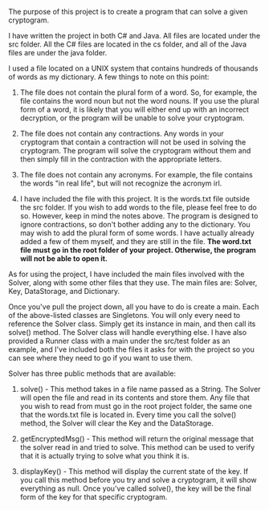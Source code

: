 The purpose of this project is to create a program that can solve a given cryptogram.

I have written the project in both C# and Java. All files are located under the src folder. All the C# files
are located in the cs folder, and all of the Java files are under the java folder.

I used a file located on a UNIX system that contains hundreds of thousands of words as my
dictionary. A few things to note on this point:

1. The file does not contain the plural form of a word. So, for example, the file contains the word noun
but not the word nouns. If you use the plural form of a word, it is likely that you will either end up with
an incorrect decryption, or the program will be unable to solve your cryptogram.

2. The file does not contain any contractions. Any words in your cryptogram that contain a contraction
will not be used in solving the cryptogram. The program will solve the cryptogram without them and then
simply fill in the contraction with the appropriate letters.

3. The file does not contain any acronyms. For example, the file contains the words "in real life",
but will not recognize the acronym irl.

4. I have included the file with this project. It is the words.txt file outside the src folder. If you
wish to add words to the file, please feel free to do so. However, keep in mind the notes above. The
program is designed to ignore contractions, so don't bother adding any to the dictionary. You may wish
to add the plural form of some words. I have actually already added a few of them myself, and they are
still in the file. **The word.txt file must go in the root folder of your project. Otherwise, the program
will not be able to open it.** 

As for using the project, I have included the main files involved with the Solver, along with some other
files that they use. The main files are: Solver, Key, DataStorage, and Dictionary.

Once you've pull the project down, all you have to do is create a main. Each of the above-listed classes
are Singletons. You will only every need to reference the Solver class. Simply get its instance in main,
and then call its solve() method. The Solver class will handle everything else. I have also provided a Runner
class with a main under the src/test folder as an example, and I've included both the files it asks for with
the project so you can see where they need to go if you want to use them.

Solver has three public methods that are available:

1. solve() - This method takes in a file name passed as a String. The Solver will open the file and 
read in its contents and store them. Any file that you wish to read from must go in the root project
folder, the same one that the words.txt file is located in. Every time you call the solve() method,
the Solver will clear the Key and the DataStorage.

2. getEncryptedMsg() - This method will return the original message that the solver read in and tried
to solve. This method can be used to verify that it is actually trying to solve what you think it is.

3. displayKey() - This method will display the current state of the key. If you call this method before
you try and solve a cryptogram, it will show everything as null. Once you've called solve(), the key
will be the final form of the key for that specific cryptogram.